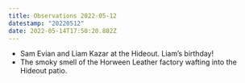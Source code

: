 ```yaml
---
title: Observations 2022-05-12
datestamp: "20220512"
date: 2022-05-14T17:50:20.802Z
---
```

- Sam Evian and Liam Kazar at the Hideout. Liam’s birthday!
- The smoky smell of the Horween Leather factory wafting into the Hideout patio.